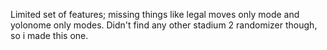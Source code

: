 Limited set of features; missing things like legal moves only mode and yolonome only modes. Didn't find any other stadium 2 randomizer though, so i made this one.
